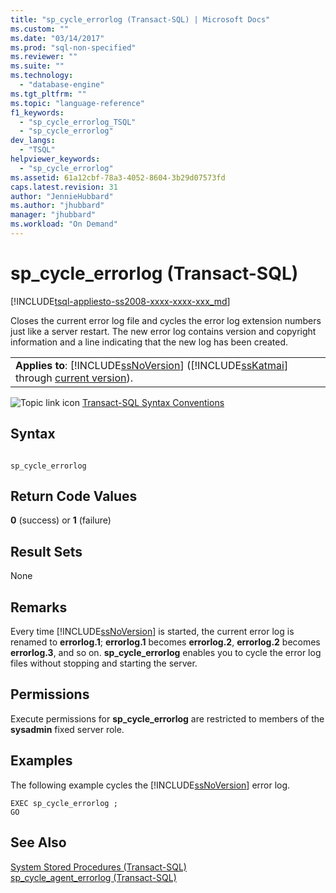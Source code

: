 ```yaml
---
title: "sp_cycle_errorlog (Transact-SQL) | Microsoft Docs"
ms.custom: ""
ms.date: "03/14/2017"
ms.prod: "sql-non-specified"
ms.reviewer: ""
ms.suite: ""
ms.technology: 
  - "database-engine"
ms.tgt_pltfrm: ""
ms.topic: "language-reference"
f1_keywords: 
  - "sp_cycle_errorlog_TSQL"
  - "sp_cycle_errorlog"
dev_langs: 
  - "TSQL"
helpviewer_keywords: 
  - "sp_cycle_errorlog"
ms.assetid: 61a12cbf-78a3-4052-8604-3b29d07573fd
caps.latest.revision: 31
author: "JennieHubbard"
ms.author: "jhubbard"
manager: "jhubbard"
ms.workload: "On Demand"
---
```

# sp_cycle_errorlog (Transact-SQL)
[!INCLUDE[tsql-appliesto-ss2008-xxxx-xxxx-xxx_md](../../includes/tsql-appliesto-ss2008-xxxx-xxxx-xxx-md.md)]

  Closes the current error log file and cycles the error log extension numbers just like a server restart. The new error log contains version and copyright information and a line indicating that the new log has been created.  
  
||  
|-|  
|**Applies to**: [!INCLUDE[ssNoVersion](../../includes/ssnoversion-md.md)] ([!INCLUDE[ssKatmai](../../includes/sskatmai-md.md)] through [current version](http://go.microsoft.com/fwlink/p/?LinkId=299658)).|  
  
 ![Topic link icon](../../database-engine/configure-windows/media/topic-link.gif "Topic link icon") [Transact-SQL Syntax Conventions](../../t-sql/language-elements/transact-sql-syntax-conventions-transact-sql.md)  
  
## Syntax  
  
```  
  
sp_cycle_errorlog  
```  
  
## Return Code Values  
 **0** (success) or **1** (failure)  
  
## Result Sets  
 None  
  
## Remarks  
 Every time [!INCLUDE[ssNoVersion](../../includes/ssnoversion-md.md)] is started, the current error log is renamed to **errorlog.1**; **errorlog.1** becomes **errorlog.2**, **errorlog.2** becomes **errorlog.3**, and so on. **sp_cycle_errorlog** enables you to cycle the error log files without stopping and starting the server.  
  
## Permissions  
 Execute permissions for **sp_cycle_errorlog** are restricted to members of the **sysadmin** fixed server role.  
  
## Examples  
 The following example cycles the [!INCLUDE[ssNoVersion](../../includes/ssnoversion-md.md)] error log.  
  
```  
EXEC sp_cycle_errorlog ;  
GO  
```  
  
## See Also  
 [System Stored Procedures &#40;Transact-SQL&#41;](../../relational-databases/system-stored-procedures/system-stored-procedures-transact-sql.md)   
 [sp_cycle_agent_errorlog &#40;Transact-SQL&#41;](../../relational-databases/system-stored-procedures/sp-cycle-agent-errorlog-transact-sql.md)  
  
  
